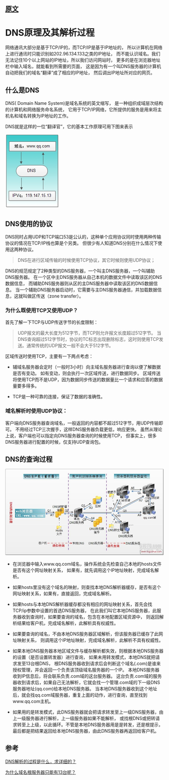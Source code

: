 

## [原文](https://michaelyou.github.io/2015/03/19/DNS%E5%8E%9F%E7%90%86%E5%8F%8A%E5%85%B6%E8%A7%A3%E6%9E%90%E8%BF%87%E7%A8%8B/)


# DNS原理及其解析过程


网络通讯大部分是基于TCP/IP的，而TCP/IP是基于IP地址的，
所以计算机在网络上进行通讯时只能识别如202.96.134.133之类的IP地址，
而不能认识域名。我们无法记住10个以上网站的IP地址，所以我们访问网站时，
更多的是在浏览器地址栏中输入域名，就能看到所需要的页面，
这是因为有一个叫DNS服务器的计算机自动把我们的域名“翻译”成了相应的IP地址，
然后调出IP地址所对应的网页。

## 什么是DNS
DNS( Domain Name System)是域名系统的英文缩写，
是一种组织成域层次结构的计算机和网络服务命名系统，
它用于TCP/IP网络，它所提供的服务是用来将主机名和域名转换为IP地址的工作。

DNS就是这样的一位“翻译官”，它的基本工作原理可用下图来表示

![](images/DNS.jpg)

## DNS使用的协议

DNS同时占用UDP和TCP端口53是公认的，这种单个应用协议同时使用两种传输协议的情况在TCP/IP栈也算是个另类。
但很少有人知道DNS分别在什么情况下使用这两种协议。

> DNS在进行区域传输的时候使用TCP协议，其它时候则使用UDP协议；

DNS的规范规定了2种类型的DNS服务器，一个叫主DNS服务器，一个叫辅助DNS服务器。
在一个区中主DNS服务器从自己本机的数据文件中读取该区的DNS数据信息，
而辅助DNS服务器则从区的主DNS服务器中读取该区的DNS数据信息。
当一个辅助DNS服务器启动时，它需要与主DNS服务器通信，并加载数据信息，这就叫做区传送（zone transfer）。

### 为什么既使用TCP又使用UDP？

首先了解一下TCP与UDP传送字节的长度限制：

> UDP报文的最大长度为512字节，而TCP则允许报文长度超过512字节。
当DNS查询超过512字节时，协议的TC标志出现删除标志，这时则使用TCP发送。通常传统的UDP报文一般不会大于512字节。

区域传送时使用TCP，主要有一下两点考虑：

- 辅域名服务器会定时（一般时3小时）向主域名服务器进行查询以便了解数据是否有变动。
如有变动，则会执行一次区域传送，进行数据同步。
区域传送将使用TCP而不是UDP，因为数据同步传送的数据量比一个请求和应答的数据量要多得多。

- TCP是一种可靠的连接，保证了数据的准确性。

### 域名解析时使用UDP协议：

客户端向DNS服务器查询域名，一般返回的内容都不超过512字节，用UDP传输即可。
不用经过TCP三次握手，这样DNS服务器负载更低，响应更快。
虽然从理论上说，客户端也可以指定向DNS服务器查询的时候使用TCP，
但事实上，很多DNS服务器进行配置的时候，仅支持UDP查询包。

## DNS的查询过程


![](images/DNS_search.jpg)

- 在浏览器中输入www.qq.com域名，操作系统会先检查自己本地的hosts文件是否有这个网址映射关系，
如果有，就先调用这个IP地址映射，完成域名解析。

- 如果hosts里没有这个域名的映射，则查找本地DNS解析器缓存，是否有这个网址映射关系，如果有，直接返回，完成域名解析。

- 如果hosts与本地DNS解析器缓存都没有相应的网址映射关系，首先会找TCP/ip参数中设置的首选DNS服务器，
在此我们叫它本地DNS服务器，此服务器收到查询时，如果要查询的域名，包含在本地配置区域资源中，
则返回解析结果给客户机，完成域名解析，此解析具有权威性。

- 如果要查询的域名，不由本地DNS服务器区域解析，但该服务器已缓存了此网址映射关系，
则调用这个IP地址映射，完成域名解析，此解析不具有权威性。

- 如果本地DNS服务器本地区域文件与缓存解析都失效，则根据本地DNS服务器的设置（是否设置转发器）进行查询，
如果未用转发模式，本地DNS就把请求发至13台根DNS，
根DNS服务器收到请求后会判断这个域名(.com)是谁来授权管理，并会返回一个负责该顶级域名服务器的一个IP。
本地DNS服务器收到IP信息后，将会联系负责.com域的这台服务器。
这台负责.com域的服务器收到请求后，如果自己无法解析，它就会找一个管理.com域的下一级DNS服务器地址(qq.com)给本地DNS服务器。
当本地DNS服务器收到这个地址后，就会找qq.com域服务器，重复上面的动作，进行查询，直至找到www.qq.com主机。

- 如果用的是转发模式，此DNS服务器就会把请求转发至上一级DNS服务器，由上一级服务器进行解析，上一级服务器如果不能解析，
或找根DNS或把转请求转至上上级，以此循环。不管是本地DNS服务器用是是转发，还是根提示，
最后都是把结果返回给本地DNS服务器，由此DNS服务器再返回给客户机。


## 参考

[DNS解析的过程是什么，求详细的？](https://www.zhihu.com/question/23042131)

[为什么域名根服务器只能有13台呢？](https://www.zhihu.com/question/22587247)

